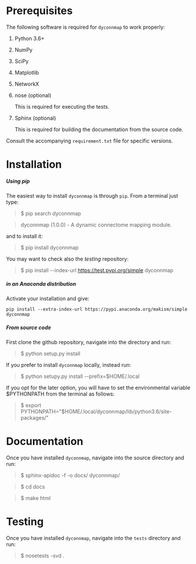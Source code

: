 Prerequisites
=============

The following software is required for `dyconnmap` to work properly:

1. Python 3.6+
2. NumPy
3. SciPy
4. Matplotlib
5. NetworkX
6. nose (optional)

    This is required for executing the tests.

7. Sphinx (optional)

    This is required for building the documentation from the source code.

Consult the accompanying `requirement.txt` file for specific versions.

Installation
============

##### Using pip
The easiest way to install `dyconnmap` is through `pip`.
From a terminal just type:
> $ pip search dyconnmap

> dyconnmap (1.0.0)  - A dynamic connectome mapping module.

and to install it:
> $ pip install dyconnmap

You may want to check also the _testing_ repository:
> $ pip install --index-url https://test.pypi.org/simple dyconnmap


##### in an Anaconda distribution
Activate your installation and give:
```
pip install --extra-index-url https://pypi.anaconda.org/makism/simple dyconnmap
```

##### From source code

First clone the github repository, navigate into the directory and run:
> $ python setup.py install

If you prefer to install `dyconnmap` locally, instead run:
> $ python setupy.py install --prefix=$HOME/.local

If you opt for the later option, you will have to set the environmental
variable $PYTHONPATH from the terminal as follows:
> $ export PYTHONPATH="$HOME/.local/dyconnmap/lib/python3.6/site-packages/"


Documentation
=============

Once you have installed `dyconnmap`, navigate into the source directory and run:
> $ sphinx-apidoc -f -o docs/ dyconnmap/

> $ cd docs

> $ make html


Testing
=======

Once you have installed `dyconnmap`, navigate into the `tests` directory and run:
> $ nosetests -svd .
